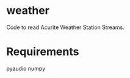 weather
=======
Code to read Acurite Weather Station Streams.

Requirements
============
pyaudio
numpy

